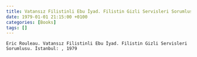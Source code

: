 ```yaml
---
title: Vatansız Filistinli Ebu İyad. Filistin Gizli Servisleri Sorumlusu
date: 1979-01-01 21:15:00 +0100
categories: [Books]
tags: []
---
```


```Eric Rouleau. Vatansız Filistinli Ebu İyad. Filistin Gizli Servisleri Sorumlusu. İstanbul: , 1979```

